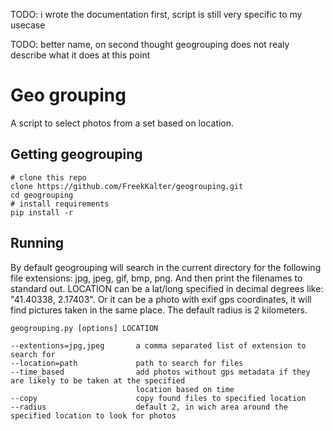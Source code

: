 TODO: i wrote the documentation first, script is still very specific to my usecase

TODO: better name, on second thought geogrouping does not realy describe what it does at this point
# Geo grouping

A script to select photos from a set based on location.

## Getting geogrouping

    # clone this repo
    clone https://github.com/FreekKalter/geogrouping.git
    cd geogrouping
    # install requirements
    pip install -r

## Running

By default geogrouping will search in the current directory for the following file extensions: jpg, jpeg, gif, bmp, png. And then print the filenames to standard out. LOCATION can be a lat/long specified in decimal degrees like: "41.40338, 2.17403". Or it can be a photo with exif gps coordinates, it will find pictures taken in the
same place. The default radius is 2 kilometers.

```
geogrouping.py [options] LOCATION

--extentions=jpg,jpeg       a comma separated list of extension to search for
--location=path             path to search for files
--time_based                add photos without gps metadata if they are likely to be taken at the specified
                            location based on time
--copy                      copy found files to specified location
--radius                    default 2, in wich area around the specified location to look for photos

```
